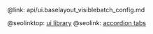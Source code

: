 @link: api/ui.baselayout_visiblebatch_config.md

@seolinktop: [ui library](https://webix.com)
@seolink: [accordion tabs](https://webix.com/widget/accordion/)